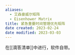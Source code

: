 ```yaml
---
aliases:
  - 艾森豪威尔矩阵
  - Eisenhower Matrix
title: 紧急重要时间管理优先矩阵
date created: 2023-02-24
date modified: 2023-03-03
---
```


在[[滴答清单]]中进行，软件自带。
